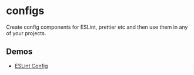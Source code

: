 # configs
Create config components for ESLint, prettier etc and then use them in any of your projects.

## Demos

- [ESLint Config](https://bit.dev/learn-bit-react/configs/my-eslint)
